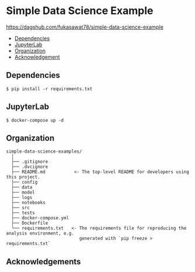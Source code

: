 # Simple Data Science Example
https://dagshub.com/fukasawat78/simple-data-science-example

<!-- code_chunk_output -->

* [Dependencies](#Dependencies)
* [JupyterLab](#JupyterLab)
* [Organization](#Organization)
* [Acknowledgement](#Acknowledgement)

<!-- /code_chunk_output -->

## Dependencies
```
$ pip install -r requirements.txt
```

## JupyterLab
```
$ docker-compose up -d
```

## Organization

  ```
  simple-data-science-examples/
    │
    ├── .gitignore
    ├── .dvcignore
    ├── README.md           <- The top-level README for developers using this project.
    ├── config     
    ├── data   
    ├── model
    ├── logs
    ├── notebooks
    ├── src  
    ├── tests
    ├── docker-compose.yml
    ├── Dockerfile
    └── requirements.txt   <- The requirements file for reproducing the analysis environment, e.g.
                              generated with `pip freeze > requirements.txt`
  ```

## Acknowledgements
